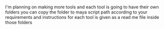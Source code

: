 
I'm planning on making more tools and each tool is going to have their own folders you can copy the folder to maya script path according to your requirements and instructions for each tool is given as a read me file inside those folders
